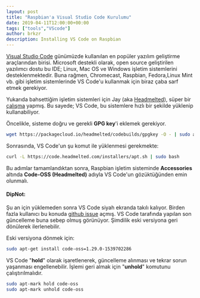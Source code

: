 ```yaml
---
layout: post
title: "Raspbian'a Visual Studio Code Kurulumu"
date: 2019-04-11T12:00:00+00:00
tags: ["tools","VScode"]
author: brkzr
description: Installing VS Code on Raspbian
---
```



[Visual Studio Code](https://code.visualstudio.com/) günümüzde kullanılan en popüler yazılım geliştirme araçlarından birisi.  Microsoft destekli olarak, open source geliştirilen yazılımcı dostu bu IDE; Linux, Mac OS ve Windows işletim sistemlerini desteklenmektedir. Buna rağmen, Chromecast, Raspbian, Fedora,Linux Mint vb. gibi işletim sistemlerinde VS Code'u kullanmak için  biraz çaba sarf etmek gerekiyor.

Yukarıda bahsettiğim işletim sistemleri için Jay (aka [Headmelted](https://github.com/headmelted)), süper bir [çalışma](https://github.com/headmelted/codebuilds) yapmış. Bu sayede; VS Code, bu sistemlere hızlı bir şekilde yüklenip kullanabiliyor.

Öncelikle, sisteme doğru ve gerekli __GPG key__'i eklemek gerekiyor.
```bash
wget https://packagecloud.io/headmelted/codebuilds/gpgkey -O - | sudo apt-key add -
```
Sonrasında, VS Code'un şu komut ile yüklenmesi gerekmekte:
```sh
curl -L https://code.headmelted.com/installers/apt.sh | sudo bash
```
Bu adımlar tamamlandıktan sonra, Raspbian işletim sisteminde __Accessories__ altında __Code-OSS (Headmelted)__ adıyla VS Code'un gözüktüğünden emin olunmalı.

#### DipNot: 
Şu an için yüklemeden sonra VS Code siyah ekranda takılı kalıyor. Birden fazla kullanıcı bu konuda [github issue](https://github.com/headmelted/codebuilds/issues/64) açmış. VS Code tarafında yapılan son güncelleme buna sebep olmuş görünüyor. Şimdilik eski versiyona geri dönülerek ilerlenebilir. 

Eski versiyona dönmek için:
```sh
sudo apt-get install code-oss=1.29.0-1539702286
```

VS Code "__hold__" olarak işaretlenerek, güncelleme alınması ve tekrar sorun yaşanması engellenebilir. İşlemi geri almak için "__unhold__" komutunu çalıştırılmalıdır.
```sh
sudo apt-mark hold code-oss
sudo apt-mark unhold code-oss
```


